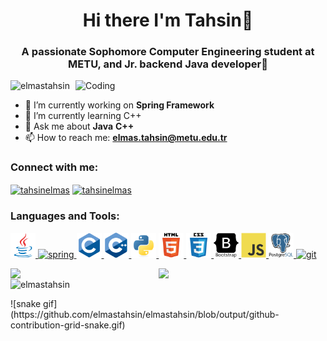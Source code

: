 <h1 align="center"> Hi there I'm Tahsin👋</h1>
<h3 align="center"> A passionate Sophomore Computer Engineering student at METU, and Jr. backend Java developer👋</h3>
<img align="right" alt="Coding" width="400" src="https://cdn.dribbble.com/users/1162077/screenshots/3848914/programmer.gif"
 <p align="left"> <img src="https://komarev.com/ghpvc/?username=elmastahsin&label=Profile%20views&color=0e75b6&style=flat" alt="elmastahsin" /> </p>

- 🔭 I’m currently working on **Spring Framework**
- 🌱 I’m currently learning C++ 
- 💬 Ask me about **Java** **C++**
- 📫 How to reach me: **elmas.tahsin@metu.edu.tr**
<h3 align="left">Connect with me:</h3>
<p align="left">
<a href="https://linkedin.com/in/tahsinelmas" target="blank"><img align="center" src="https://raw.githubusercontent.com/rahuldkjain/github-profile-readme-generator/master/src/images/icons/Social/linked-in-alt.svg" alt="tahsinelmas" height="30" width="40" /></a>
<a href="https://www.hackerrank.com/tahsinelmas" target="blank"><img align="center" src="https://raw.githubusercontent.com/rahuldkjain/github-profile-readme-generator/master/src/images/icons/Social/hackerrank.svg" alt="tahsinelmas" height="30" width="40" /></a>
</p>
<h3 align="left">Languages and Tools:</h3>
<p align="left"> <a href="https://www.java.com" target="_blank" rel="noreferrer"> <img src="https://raw.githubusercontent.com/devicons/devicon/master/icons/java/java-original.svg" alt="java" width="40" height="40"/> </a> <a href="https://spring.io/" target="_blank" rel="noreferrer"> <img src="https://www.vectorlogo.zone/logos/springio/springio-icon.svg" alt="spring" width="40" height="40"/> </a>  <a href="https://www.cprogramming.com/" target="_blank" rel="noreferrer"> <img src="https://raw.githubusercontent.com/devicons/devicon/master/icons/c/c-original.svg" alt="c" width="40" height="40"/> </a>
  <a href="https://www.w3schools.com/cpp/" target="_blank" rel="noreferrer"> <img src="https://raw.githubusercontent.com/devicons/devicon/master/icons/cplusplus/cplusplus-original.svg" alt="cplusplus" width="40" height="40"/> </a>
  <a href="https://www.python.org" target="_blank" rel="noreferrer"> <img src="https://raw.githubusercontent.com/devicons/devicon/master/icons/python/python-original.svg" alt="python" width="40" height="40"/> </a>
  <a href="https://www.w3.org/html/" target="_blank" rel="noreferrer"> <img src="https://raw.githubusercontent.com/devicons/devicon/master/icons/html5/html5-original-wordmark.svg" alt="html5" width="40" height="40"/> </a> <a href="https://www.w3schools.com/css/" target="_blank" rel="noreferrer"> <img src="https://raw.githubusercontent.com/devicons/devicon/master/icons/css3/css3-original-wordmark.svg" alt="css3" width="40" height="40"/> </a> <a href="https://getbootstrap.com" target="_blank" rel="noreferrer"> <img src="https://raw.githubusercontent.com/devicons/devicon/master/icons/bootstrap/bootstrap-plain-wordmark.svg" alt="bootstrap" width="40" height="40"/> </a> <a href="https://developer.mozilla.org/en-US/docs/Web/JavaScript" target="_blank" rel="noreferrer"> <img src="https://raw.githubusercontent.com/devicons/devicon/master/icons/javascript/javascript-original.svg" alt="javascript" width="40" height="40"/> </a>   <a href="https://www.postgresql.org" target="_blank" rel="noreferrer"> <img src="https://raw.githubusercontent.com/devicons/devicon/master/icons/postgresql/postgresql-original-wordmark.svg" alt="postgresql" width="40" height="40"/> </a> <a href="https://git-scm.com/" target="_blank" rel="noreferrer"> <img src="https://www.vectorlogo.zone/logos/git-scm/git-scm-icon.svg" alt="git" width="40" height="40"/> </a> </p>

<img align="left" width= "47%" src="https://github-readme-stats.vercel.app/api?username=elmastahsin&show_icons=true&theme=radical" />
<img align="left" width= "47%" src="https://github-readme-stats.vercel.app/api/top-langs/?username=elmastahsin&layout=compact" />

<p><img align="center" src="https://github-readme-streak-stats.herokuapp.com/?user=elmastahsin&" alt="elmastahsin" /></p>
![snake gif](https://github.com/elmastahsin/elmastahsin/blob/output/github-contribution-grid-snake.gif)


<!--
**elmastahsin/elmastahsin** is a ✨ _special_ ✨ repository because its `README.md` (this file) appears on your GitHub profile.

Here are some ideas to get you started:

- 🔭 I’m currently working on Spring Framework
- 🌱 I’m currently learning C++
- 👯 I’m looking to collaborate on ...
- 🤔 I’m looking for help with ...
- 💬 Ask me about Java and C++
- 📫 How to reach me: https://www.linkedin.com/in/tahsinelmas/ and https://www.hackerrank.com/tahsinelmas
- 😄 Pronouns: ...
- ⚡ Fun fact: ...
-->

